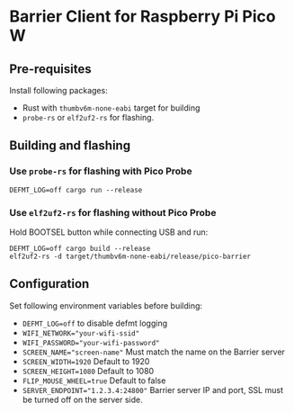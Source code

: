 # Barrier Client for Raspberry Pi Pico W

## Pre-requisites

Install following packages:

* Rust with `thumbv6m-none-eabi` target for building
* `probe-rs` or `elf2uf2-rs` for flashing.

## Building and flashing

### Use `probe-rs` for flashing with Pico Probe
```
DEFMT_LOG=off cargo run --release
```

### Use `elf2uf2-rs` for flashing without Pico Probe

Hold BOOTSEL button while connecting USB and run:
```
DEFMT_LOG=off cargo build --release
elf2uf2-rs -d target/thumbv6m-none-eabi/release/pico-barrier
```

## Configuration

Set following environment variables before building:

* `DEFMT_LOG=off` to disable defmt logging
* `WIFI_NETWORK="your-wifi-ssid"`
* `WIFI_PASSWORD="your-wifi-password"`
* `SCREEN_NAME="screen-name"` Must match the name on the Barrier server
* `SCREEN_WIDTH=1920` Default to 1920
* `SCREEN_HEIGHT=1080`  Default to 1080
* `FLIP_MOUSE_WHEEL=true`  Default to false
* `SERVER_ENDPOINT="1.2.3.4:24800"`  Barrier server IP and port, SSL must be turned off on the server side.